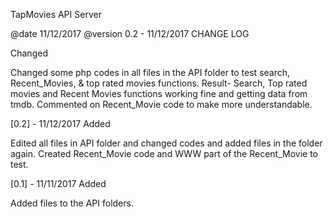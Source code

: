 

TapMovies API Server

@date 11/12/2017 @version 0.2 - 11/12/2017 CHANGE LOG

Changed

Changed some php codes in all files in the API folder to test search, Recent_Movies, & top rated movies functions. 
Result- Search, Top rated movies and Recent Movies functions working fine and getting data from tmdb. 
Commented on Recent_Movie code to make more understandable. 

[0.2] - 11/12/2017 Added

Edited all files in API folder and changed codes and added files in the folder again. 
Created Recent_Movie code and WWW part of the Recent_Movie to test. 

[0.1] - 11/11/2017 Added

Added files to the API folders. 

